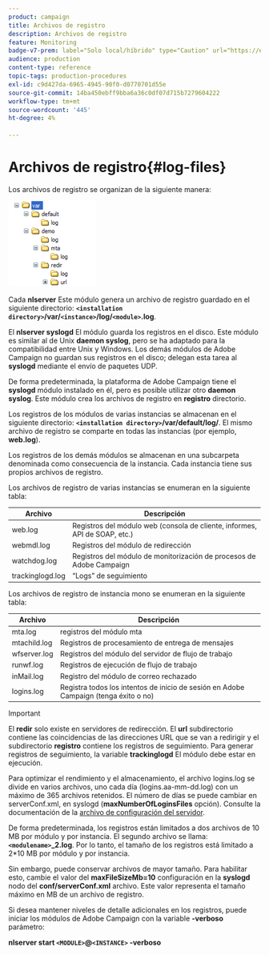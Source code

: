 ```yaml
---
product: campaign
title: Archivos de registro
description: Archivos de registro
feature: Monitoring
badge-v7-prem: label="Solo local/híbrido" type="Caution" url="https://experienceleague.adobe.com/docs/campaign-classic/using/installing-campaign-classic/architecture-and-hosting-models/hosting-models-lp/hosting-models.html?lang=es" tooltip="Se aplica solo a implementaciones On-premise e híbridas"
audience: production
content-type: reference
topic-tags: production-procedures
exl-id: c9d427da-6965-4945-90f0-d0770701d55e
source-git-commit: 14ba450ebff9bba6a36c0df07d715b7279604222
workflow-type: tm+mt
source-wordcount: '445'
ht-degree: 4%

---
```


# Archivos de registro{#log-files}



Los archivos de registro se organizan de la siguiente manera:

![](assets/d_ncs_directory.png)

Cada **nlserver** Este módulo genera un archivo de registro guardado en el siguiente directorio: **`<installation directory>`/var/`<instance>`/log/`<module>`.log**.

El **nlserver syslogd** El módulo guarda los registros en el disco. Este módulo es similar al de Unix **daemon syslog**, pero se ha adaptado para la compatibilidad entre Unix y Windows. Los demás módulos de Adobe Campaign no guardan sus registros en el disco; delegan esta tarea al **syslogd** mediante el envío de paquetes UDP.

De forma predeterminada, la plataforma de Adobe Campaign tiene el **syslogd** módulo instalado en él, pero es posible utilizar otro **daemon syslog**. Este módulo crea los archivos de registro en **registro** directorio.

Los registros de los módulos de varias instancias se almacenan en el siguiente directorio: **`<installation directory>`/var/default/log/**. El mismo archivo de registro se comparte en todas las instancias (por ejemplo, **web.log**).

Los registros de los demás módulos se almacenan en una subcarpeta denominada como consecuencia de la instancia. Cada instancia tiene sus propios archivos de registro.

Los archivos de registro de varias instancias se enumeran en la siguiente tabla:

| Archivo | Descripción |
|---|---|
| web.log | Registros del módulo web (consola de cliente, informes, API de SOAP, etc.) |
| webmdl.log | Registros del módulo de redirección |
| watchdog.log | Registros del módulo de monitorización de procesos de Adobe Campaign |
| trackinglogd.log | “Logs” de seguimiento |

Los archivos de registro de instancia mono se enumeran en la siguiente tabla:

| Archivo | Descripción |
|---|---|
| mta.log | registros del módulo mta |
| mtachild.log | Registros de procesamiento de entrega de mensajes |
| wfserver.log | Registros del módulo del servidor de flujo de trabajo |
| runwf.log | Registros de ejecución de flujo de trabajo |
| inMail.log | Registro del módulo de correo rechazado |
| logins.log | Registra todos los intentos de inicio de sesión en Adobe Campaign (tenga éxito o no) |

>[!IMPORTANT]
>
>El **redir** solo existe en servidores de redirección. El **url** subdirectorio contiene las coincidencias de las direcciones URL que se van a redirigir y el subdirectorio **registro** contiene los registros de seguimiento. Para generar registros de seguimiento, la variable **trackinglogd** El módulo debe estar en ejecución.

Para optimizar el rendimiento y el almacenamiento, el archivo logins.log se divide en varios archivos, uno cada día (logins.aa-mm-dd.log) con un máximo de 365 archivos retenidos. El número de días se puede cambiar en serverConf.xml, en syslogd (**maxNumberOfLoginsFiles** opción). Consulte la documentación de la [archivo de configuración del servidor](../../installation/using/the-server-configuration-file.md#syslogd).

De forma predeterminada, los registros están limitados a dos archivos de 10 MB por módulo y por instancia. El segundo archivo se llama: **`<modulename>`_2.log**. Por lo tanto, el tamaño de los registros está limitado a 2&#42;10 MB por módulo y por instancia.

Sin embargo, puede conservar archivos de mayor tamaño. Para habilitar esto, cambie el valor del **maxFileSizeMb=10** configuración en la **syslogd** nodo del **conf/serverConf.xml** archivo. Este valor representa el tamaño máximo en MB de un archivo de registro.

Si desea mantener niveles de detalle adicionales en los registros, puede iniciar los módulos de Adobe Campaign con la variable **-verboso** parámetro:

**nlserver start `<MODULE>`@`<INSTANCE>` -verboso**
